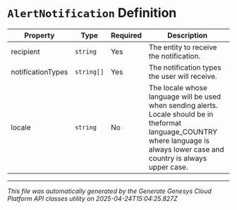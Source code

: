 # `AlertNotification` Definition

| Property | Type | Required | Description |
|----------|------|----------|-------------|
| recipient | `string` | Yes | The entity to receive the notification. |
| notificationTypes | `string[]` | Yes | The notification types the user will receive. |
| locale | `string` | No | The locale whose language will be used when sending alerts.  Locale should be in theformat language_COUNTRY where language is always lower case and country is always upper case. |

---

*This file was automatically generated by the Generate Genesys Cloud Platform API classes utility on 2025-04-24T15:04:25.827Z*
